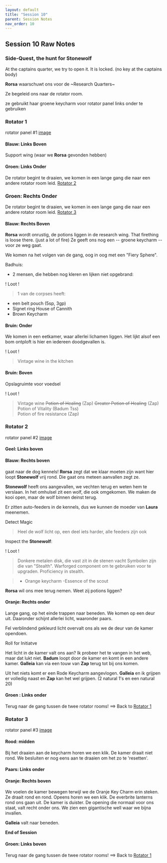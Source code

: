 ```yaml
---
layout: default
title: "Session 10"
parent: Session Notes
nav_order: 10
---
```


## Session 10 Raw Notes

### Side-Quest, the hunt for Stonewolf

At the captains quarter, we try to open it.
It is locked. (no key at the captains body)

**Rorsa** waarschuwt ons voor de ~Research Quarters~

Ze begeleid ons naar de rotator room.

ze gebruikt haar groene keycharm voor rotator panel links onder te gebruiken



### Rotator 1
rotator panel #1 [image](https://s3.amazonaws.com/files.d20.io/images/172153980/O-R5ziCJTgQN3zofC9U_wA/max.png?1603295592)

#### Blauw: Links Boven
Support wing (waar we **Rorsa** gevonden hebben)

#### Groen: Links Onder
De rotator begint te draaien, we komen in een lange gang die naar een andere rotator room leid.
[Rotator 2](#rotator-2)

### Groen: Rechts Onder
De rotator begint te draaien, we komen in een lange gang die naar een andere rotator room leid.
[Rotator 3](#rotator-3)

#### Blauw: Rechts Boven
**Rorsa** wordt onrustig, de potions liggen in de research wing.
That firething is loose there. (just a lot of fire)
Ze geeft ons nog een -- groene keycharm -- voor ze weg gaat.

We komen na het volgen van de gang, oog in oog met een "Fiery Sphere".

Badhuis:
- 2 mensen, die hebben nog kleren en lijken niet opgebrand:

<div class="text-green-000">
  ! Loot !
</div>

> 1 van de corpses heeft:
- een belt pouch (5sp, 3gp)
- Signet ring House of Cannith
- Brown Keycharm      

#### Bruin: Onder

We komen in een eetkamer, waar allerlei lichamen liggen.
Het lijkt alsof een bom ontploft is hier en iedereen doodgevallen is.

<div class="text-green-000">
 ! Loot !
</div>

> Vintage wine in the kitchen


#### Bruin: Boven
Opslagruimte voor voedsel

<div class="text-green-000">
 ! Loot !
</div>

> Vintage wine
> ~~Potion of Healing~~ (Zap)
> ~~Greater Potion of Healing~~ (Zap)
> Potion of Vitality (Badum Tss)    
> Potion of fire resistance (Zap)


### Rotator 2
rotator panel #2 [image](https://s3.amazonaws.com/files.d20.io/images/172154300/FBTXVRpgP_XChiTb_rhMUQ/max.png?1603295644)

#### Geel: Links boven


#### Blauw: Rechts boven
gaat naar de dog kennels!
**Rorsa** zegt dat we klaar moeten zijn want hier loopt **Stonewolf** vrij rond.
Die gaat ons meteen aanvallen zegt ze.

**Stonewolf** heeft ons aangevallen, we vechten terug en weten hem te verslaan.
In het omhulsel zit een wolf, die ook omgekomen.
We maken de kooi open, maar de wolf binnen deinst terug.

Er zitten auto-feeders in de kennels, dus we kunnen de moeder van **Laura** meenemen.

<div class="text-blue-000">
  Detect Magic
</div>

>  Heel de wolf licht op, een deel iets harder, alle feeders zijn ook

Inspect the **Stonewolf**:

<div class="text-green-000">
! Loot !
</div>

> Donkere metalen disk, die vast zit in de stenen vacht
Symbolen zijn die van "Stealth".
Warforged component om te gebruiken voor te upgraden.
Proficiency in stealth.

> - Orange keycharm
-Essence of the scout

 **Rorsa** wil ons mee terug nemen.
 Weet zij potions liggen?

#### Oranje: Rechts onder
Lange gang, op het einde trappen naar beneden.
We komen op een deur uit.
Daaronder schijnt allerlei licht, waaronder paars.

Fel verblindend gekleurd licht overvalt ons als we de deur van de kamer opendoen.

<div class="text-red-000">
 Roll for Initiatve
</div>

Het licht in de kamer valt ons aan?
Ik probeer het te vangen in het web, maar dat lukt niet.
**Badum** loopt door de kamer en komt in een andere kamer.
**Galleia** kan via een touw van **Zap** terug tot bij ons komen.

Uit het niets komt er een Rode Keycharm aangevlogen.
**Galleia** en ik grijpen er volledig naast en **Zap** kan het wel grijpen.
(2 natural 1's en een natural 20)

#### Groen : Links onder
Terug naar de gang tussen de twee rotator rooms!
==> Back to [Rotator 1](#rotator-1)

### Rotator 3
rotator panel #3 [image](https://s3.amazonaws.com/files.d20.io/images/172154366/L_igkChTfYS_KrM95kt4VQ/med.png?1603295669)

#### Rood: midden
Bij het draaien aan de keycharm horen we een klik. De kamer draait niet rond.
We besluiten er nog eens aan te draaien om het zo te 'resetten'.

#### Paars: Links onder


#### Oranje: Rechts boven
We voelen de kamer bewegen terwijl we de Oranje Key Charm erin steken.
Ze draait rond en rond.
Opeens horen we een klik.
De everbrite lanterns rond ons gaan uit.
De kamer is duister.
De opening die normaal voor ons staat, valt recht onder ons.
We zien een gigantische well waar we bijna invallen.

**Galleia** valt naar beneden.

**End of Session**

#### Groen: Links boven
Terug naar de gang tussen de twee rotator rooms!
==> Back to [Rotator 1](#rotator-1)
